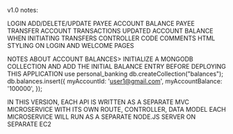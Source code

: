 v1.0 notes:

LOGIN
ADD/DELETE/UPDATE PAYEE
ACCOUNT BALANCE
PAYEE TRANSFER
ACCOUNT TRANSACTIONS
UPDATED ACCOUNT BALANCE WHEN INITIATING TRANSFERS
CONTROLLER CODE COMMENTS
HTML STYLING ON LOGIN AND WELCOME PAGES

NOTES ABOUT ACCOUNT BALANCES>
INITIALIZE A MONGODB COLLECTION AND ADD THE INITIAL BALANCE ENTRY BEFORE DEPLOYING THIS APPLICATION
use personal_banking
db.createCollection("balances");
db.balances.insert({    myAccountId: 'user1@gmail.com',     myAccountBalance: '100000', });

IN THIS VERSION, EACH API IS WRITTEN AS A SEPARATE MVC MICROSERVICE WITH ITS OWN ROUTE, CONTROLLER, DATA MODEL
EACH MICROSERVICE WILL RUN AS A SEPARATE NODE.JS SERVER ON SEPARATE EC2

